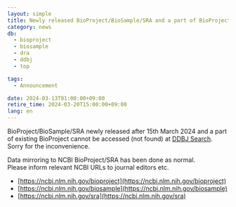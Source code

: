 ```yaml
---
layout: simple
title: Newly released BioProject/BioSample/SRA and a part of BioProject cannot be accessed in DDBJ Search
category: news
db:
  - bioproject
  - biosample
  - dra
  - ddbj
  - top

tags:
  - Announcement

date: 2024-03-13T01:00:00+09:00
retire_time: 2024-03-20T15:00:00+09:00
lang: en
---
```


BioProject/BioSample/SRA newly released after 15th March 2024 and a part of existing BioProject cannot be accessed (not found) at [DDBJ Search](https://ddbj.nig.ac.jp/search). Sorry for the inconvenience.   

Data mirroring to NCBI BioProject/SRA has been done as normal.  
Please inform relevant NCBI URLs to journal editors etc.  

* [https://ncbi.nlm.nih.gov/bioproject](https://ncbi.nlm.nih.gov/bioproject)
* [https://ncbi.nlm.nih.gov/biosample](https://ncbi.nlm.nih.gov/biosample)
* [https://ncbi.nlm.nih.gov/sra](https://ncbi.nlm.nih.gov/sra)



